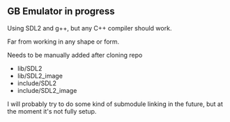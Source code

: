 ## GB Emulator in progress
Using SDL2 and g++, but any C++ compiler should work.

Far from working in any shape or form.

Needs to be manually added after cloning repo
- lib/SDL2
- lib/SDL2_image
- include/SDL2
- include/SDL2_image

I will probably try to do some kind of submodule linking in the future, but at the moment it's not fully setup.
